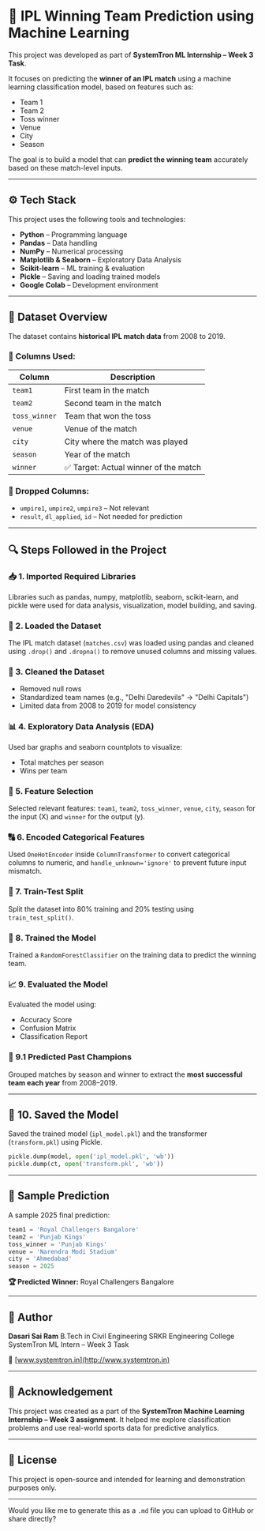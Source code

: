 # 🏏 IPL Winning Team Prediction using Machine Learning

This project was developed as part of **SystemTron ML Internship – Week 3 Task**.

It focuses on predicting the **winner of an IPL match** using a machine learning classification model, based on features such as:

* Team 1
* Team 2
* Toss winner
* Venue
* City
* Season

The goal is to build a model that can **predict the winning team** accurately based on these match-level inputs.

---

## ⚙️ Tech Stack

This project uses the following tools and technologies:

* **Python** – Programming language
* **Pandas** – Data handling
* **NumPy** – Numerical processing
* **Matplotlib & Seaborn** – Exploratory Data Analysis
* **Scikit-learn** – ML training & evaluation
* **Pickle** – Saving and loading trained models
* **Google Colab** – Development environment

---

## 📁 Dataset Overview

The dataset contains **historical IPL match data** from 2008 to 2019.

### 📌 Columns Used:

| Column        | Description                          |
| ------------- | ------------------------------------ |
| `team1`       | First team in the match              |
| `team2`       | Second team in the match             |
| `toss_winner` | Team that won the toss               |
| `venue`       | Venue of the match                   |
| `city`        | City where the match was played      |
| `season`      | Year of the match                    |
| `winner`      | ✅ Target: Actual winner of the match |

### 🔴 Dropped Columns:

* `umpire1`, `umpire2`, `umpire3` – Not relevant
* `result`, `dl_applied`, `id` – Not needed for prediction

---

## 🔍 Steps Followed in the Project

### 📥 1. Imported Required Libraries

Libraries such as pandas, numpy, matplotlib, seaborn, scikit-learn, and pickle were used for data analysis, visualization, model building, and saving.

### 📂 2. Loaded the Dataset

The IPL match dataset (`matches.csv`) was loaded using pandas and cleaned using `.drop()` and `.dropna()` to remove unused columns and missing values.

### 🧹 3. Cleaned the Dataset

* Removed null rows
* Standardized team names (e.g., "Delhi Daredevils" → "Delhi Capitals")
* Limited data from 2008 to 2019 for model consistency

### 📊 4. Exploratory Data Analysis (EDA)

Used bar graphs and seaborn countplots to visualize:

* Total matches per season
* Wins per team

### 🔁 5. Feature Selection

Selected relevant features: `team1`, `team2`, `toss_winner`, `venue`, `city`, `season` for the input (X) and `winner` for the output (y).

### 🔠 6. Encoded Categorical Features

Used `OneHotEncoder` inside `ColumnTransformer` to convert categorical columns to numeric, and `handle_unknown='ignore'` to prevent future input mismatch.

### 🧪 7. Train-Test Split

Split the dataset into 80% training and 20% testing using `train_test_split()`.

### 🤖 8. Trained the Model

Trained a `RandomForestClassifier` on the training data to predict the winning team.

### 📈 9. Evaluated the Model

Evaluated the model using:

* Accuracy Score
* Confusion Matrix
* Classification Report

### 🔮 9.1 Predicted Past Champions

Grouped matches by season and winner to extract the **most successful team each year** from 2008–2019.

---

## 💾 10. Saved the Model

Saved the trained model (`ipl_model.pkl`) and the transformer (`transform.pkl`) using Pickle.

```python
pickle.dump(model, open('ipl_model.pkl', 'wb'))
pickle.dump(ct, open('transform.pkl', 'wb'))
```

---

## 🧪 Sample Prediction

A sample 2025 final prediction:

```python
team1 = 'Royal Challengers Bangalore'
team2 = 'Punjab Kings'
toss_winner = 'Punjab Kings'
venue = 'Narendra Modi Stadium'
city = 'Ahmedabad'
season = 2025
```

**🏆 Predicted Winner:** Royal Challengers Bangalore

---

## 👤 Author

**Dasari Sai Ram**
B.Tech in Civil Engineering
SRKR Engineering College
SystemTron ML Intern – Week 3 Task

🔗 [www.systemtron.in](http://www.systemtron.in)

---

## 📌 Acknowledgement

This project was created as a part of the **SystemTron Machine Learning Internship – Week 3 assignment**.
It helped me explore classification problems and use real-world sports data for predictive analytics.

---

## 📄 License

This project is open-source and intended for learning and demonstration purposes only.

---

Would you like me to generate this as a `.md` file you can upload to GitHub or share directly?
